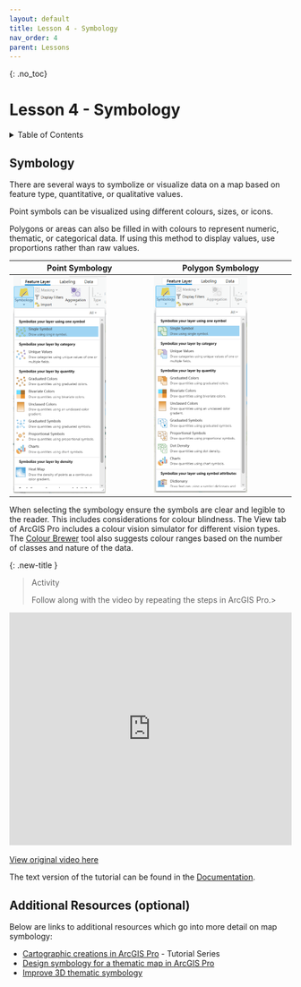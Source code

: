 ```yaml
---
layout: default
title: Lesson 4 - Symbology
nav_order: 4
parent: Lessons
---
```


{: .no_toc}  
# Lesson 4 - Symbology

<details markdown="block" class="toc">
  <summary>
    Table of Contents
  </summary>
  {: .text-delta }
- TOC
{:toc}</details>

## Symbology

There are several ways to symbolize or visualize data on a map based on feature type, quantitative, or qualitative values.

Point symbols can be visualized using different colours, sizes, or icons.

Polygons or areas can also be filled in with colours to represent numeric, thematic, or categorical data. If using this method to display values, use proportions rather than raw values.

|Point Symbology|Polygon Symbology|
|----------|----------|
|<img src="img/Point_Symbology.png" alt="Point symbology" width="70%">|<img src="img/Polygon_Symbology.png" alt="Polygon symbology" width="70%">|

When selecting the symbology ensure the symbols are clear and legible to the reader. This includes considerations for colour blindness. The View tab of ArcGIS Pro includes a colour vision simulator for different vision types. The [Colour Brewer](https://colorbrewer2.org/) tool also suggests colour ranges based on the number of classes and nature of the data.

{: .new-title }
> Activity
> 
> Follow along with the video by repeating the steps in ArcGIS Pro.>

<!-- Place iframe of video here -->
<iframe width="100%" height="416" allowfullscreen frameborder=0 src="https://www.youtube.com/embed/6ZqbKvOZ1lE?si=flCBGQOkO55V_EIv" title="Symbolize map layers in ArcGIS Pro"></iframe>

[View original video here](https://youtu.be/6ZqbKvOZ1lE)

The text version of the tutorial can be found in the [Documentation](https://pro.arcgis.com/en/pro-app/latest/get-started/symbolize-your-data.htm).

## Additional Resources (optional)

Below are links to additional resources which go into more detail on map symbology:

- [Cartographic creations in ArcGIS Pro](https://learn.arcgis.com/en/paths/cartographic-creations-in-arcgis-pro/) - Tutorial Series
- [Design symbology for a thematic map in ArcGIS Pro](https://learn.arcgis.com/en/projects/design-symbology-for-a-thematic-map/arcgis-pro/)
- [Improve 3D thematic symbology](https://learn.arcgis.com/en/projects/improve-3d-thematic-symbology/)

